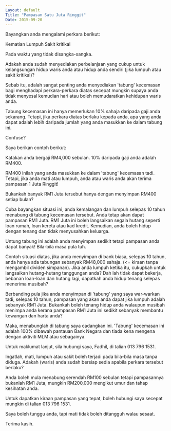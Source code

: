 ```yaml
---
Layout: default
Title: "Pampasan Satu Juta Ringgit"
Date: 2015-09-20
---
```


Bayangkan anda mengalami perkara berikut:

Kematian
Lumpuh
Sakit kritikal

Pada waktu yang tidak disangka-sangka. 

Adakah anda sudah menyediakan perbelanjaan yang cukup untuk kelangsungan hidup waris anda atau hidup anda sendiri (jika lumpuh atau sakit kritikal)?

Sebab itu, adalah sangat penting anda menyediakan 'tabung' kecemasan bagi menghadapi perkara-perkara diatas secepat mungkin supaya anda tidak menyesal kemudian hari atau boleh memudaratkan kehidupan waris anda.

Tabung kecemasan ini hanya memerlukan 10% sahaja daripada gaji anda sekarang. Tetapi, jika perkara diatas berlaku kepada anda, apa yang anda dapat adalah lebih daripada jumlah yang anda masukkan ke dalam tabung ini.

Confuse?

Saya berikan contoh berikut:

Katakan anda bergaji RM4,000 sebulan. 10% daripada gaji anda adalah RM400.

RM400 inilah yang anda masukkan ke dalam 'tabung' kecemasan tadi. Tetapi, jika anda mati atau lumpuh, anda atau waris anda akan terima pampasan 1 Juta Ringgit!

Bukankah banyak RM1 Juta tersebut hanya dengan menyimpan RM400 setiap bulan?

Cuba bayangkan situasi ini, anda kemalangan dan lumpuh selepas 10 tahun menabung di tabung kecemasan tersebut. Anda tetap akan dapat pampasan RM1 Juta. RM1 Juta ini boleh langsaikan segala hutang seperti loan rumah, loan kereta atau kad kredit. Kemudian, anda boleh hidup dengan tenang dan tidak menyusahkan keluarga.

Untung tabung ini adalah anda menyimpan sedikit tetapi pampasan anda dapat banyak! Bila-bila masa pula tuh.

Contoh situasi diatas, jika anda menyimpan di bank biasa, selepas 10 tahun, anda hanya ada tabungan sebanyak RM48,000 sahaja. (<= kiraan tanpa mengambil dividen simpanan). Jika anda lumpuh ketika itu, cukupkah untuk langsaikan hutang-hutang tanggungan anda? Dah lah tidak dapat bekerja, bebanan loan-loan dan hutang lagi, dapatkah anda hidup tenang selepas menerima musibah?

Berbanding pula jika anda menyimpan di 'tabung' yang saya war-warkan tadi, selepas 10 tahun, pampasan yang akan anda dapat jika lumpuh adalah sebanyak RM1 Juta. Bukankah boleh tenang hidup anda walaupun musibah menimpa anda kerana pampasan RM1 Juta ini sedikit sebanyak membantu kewangan dan harta anda?

Maka, menabunglah di tabung saya cadangkan ini. 'Tabung' kecemasan ini adalah 100% dibawah pantauan Bank Negara dan tiada kena mengena dengan aktiviti MLM atau sebagainya. 

Untuk maklumat lanjut, sila hubungi saya, Fadhil, di talian 013 796 1531.

Ingatlah, mati, lumpuh atau sakit boleh terjadi pada bila-bila masa tanpa diduga. Adakah (waris) anda sudah bersiap sedia apabila perkara tersebut berlaku? 

Anda boleh mula menabung serendah RM100 sebulan tetapi pampasannya bukanlah RM1 Juta, mungkin RM200,000 mengikut umur dan tahap kesihatan anda. 

Untuk dapatkan kiraan pampasan yang tepat, boleh hubungi saya secepat mungkin di talian 013 796 1531. 

Saya boleh tunggu anda, tapi mati tidak boleh ditangguh walau sesaat.

Terima kasih.
